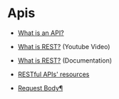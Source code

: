 # Apis

-   [What is an API?](https://www.youtube.com/watch?v=s7wmiS2mSXY)

-   [What is REST?](https://www.youtube.com/watch?v=JD6VNRdGl98) (Youtube Video)

-   [What is REST?](https://restfulapi.net/) (Documentation)

-   [RESTful APIs' resources](https://restful-api-design.readthedocs.io/en/latest/resources.html)

-   [Request Body¶](https://fastapi.tiangolo.com/es/tutorial/body/)
